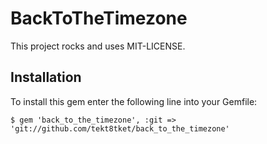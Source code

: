 # BackToTheTimezone #

This project rocks and uses MIT-LICENSE.

## Installation ##

To install this gem enter the following line into your Gemfile:

	$ gem 'back_to_the_timezone', :git => 'git://github.com/tekt8tket/back_to_the_timezone'

